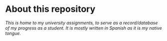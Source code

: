 # About this repository

_This is home to my university assignments, to serve as a record/database of my progress as a student. It is mostly written in Spanish as it is my native tongue._